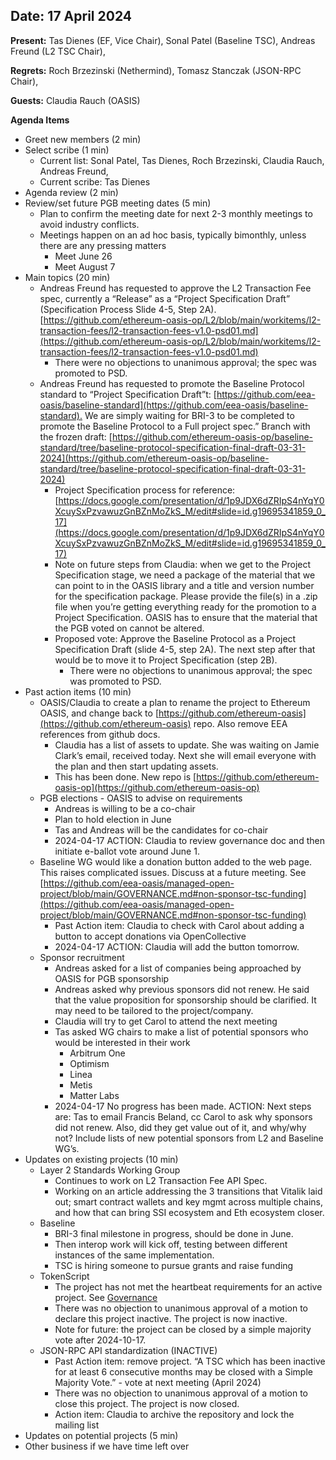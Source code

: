 ## Date: 17 April 2024 

**Present:**  Tas Dienes (EF, Vice Chair), Sonal Patel (Baseline TSC), Andreas Freund (L2 TSC Chair),

**Regrets:** Roch Brzezinski (Nethermind), Tomasz Stanczak (JSON-RPC Chair), 

**Guests:** Claudia Rauch (OASIS)

**Agenda Items**
* Greet new members (2 min)
* Select scribe (1 min)
    * Current list: Sonal Patel, Tas Dienes, Roch Brzezinski, Claudia Rauch, Andreas Freund,
    * Current scribe: Tas Dienes
* Agenda review (2 min)
* Review/set future PGB meeting dates (5 min)
    * Plan to confirm the meeting date for next 2-3 monthly meetings to avoid industry conflicts. 
    * Meetings happen on an ad hoc basis, typically bimonthly, unless there are any pressing matters
        * Meet June 26
        * Meet August 7
* Main topics (20 min) 
    * Andreas Freund has requested to approve the L2 Transaction Fee spec, currently a “Release” as a “Project Specification Draft” (Specification Process Slide 4-5, Step 2A). [https://github.com/ethereum-oasis-op/L2/blob/main/workitems/l2-transaction-fees/l2-transaction-fees-v1.0-psd01.md](https://github.com/ethereum-oasis-op/L2/blob/main/workitems/l2-transaction-fees/l2-transaction-fees-v1.0-psd01.md) 
        * There were no objections to unanimous approval; the spec was promoted to PSD.
    * Andreas Freund has requested to promote the Baseline Protocol standard to “Project Specification Draft”t: [https://github.com/eea-oasis/baseline-standard](https://github.com/eea-oasis/baseline-standard)<span style="text-decoration:underline;">.</span> We are simply waiting for BRI-3 to be completed to promote the Baseline Protocol to a Full project spec.”  Branch with the frozen draft: [https://github.com/ethereum-oasis-op/baseline-standard/tree/baseline-protocol-specification-final-draft-03-31-2024](https://github.com/ethereum-oasis-op/baseline-standard/tree/baseline-protocol-specification-final-draft-03-31-2024) 
        * Project Specification process for reference: [https://docs.google.com/presentation/d/1p9JDX6dZRIpS4nYqY0XcuySxPzvawuzGnBZnMoZkS_M/edit#slide=id.g19695341859_0_17](https://docs.google.com/presentation/d/1p9JDX6dZRIpS4nYqY0XcuySxPzvawuzGnBZnMoZkS_M/edit#slide=id.g19695341859_0_17)
        * Note on future steps from Claudia: when we get to the Project Specification stage, we need a package of the material that we can point to in the OASIS library and a title and version number for the specification package. Please provide the file(s) in a .zip file when you’re getting everything ready for the promotion to a Project Specification. OASIS has to ensure that the material that the PGB voted on cannot be altered.
        * Proposed vote:  Approve the Baseline Protocol as a Project Specification Draft (slide 4-5, step 2A).  The next step after that would be to move it to Project Specification (step 2B).
            * There were no objections to unanimous approval; the spec was promoted to PSD.
* Past action items (10 min)
    * OASIS/Claudia to create a plan to rename the project to Ethereum OASIS, and change back to [https://github.com/ethereum-oasis](https://github.com/ethereum-oasis) repo. Also remove EEA references from github docs.
        * Claudia has a list of assets to update. She was waiting on Jamie Clark’s email, received today. Next she will email everyone with the plan and then start updating assets.
        * This has been done. New repo is [https://github.com/ethereum-oasis-op](https://github.com/ethereum-oasis-op) 
    * PGB elections - OASIS to advise on requirements 
        * Andreas is willing to be a co-chair
        * Plan to hold election in June
        * Tas and Andreas will be the candidates for co-chair 
        * 2024-04-17 ACTION: Claudia to review governance doc and then initiate e-ballot vote around June 1.
    * Baseline WG would like a donation button added to the web page. This raises complicated issues.  Discuss at a future meeting.  See [https://github.com/eea-oasis/managed-open-project/blob/main/GOVERNANCE.md#non-sponsor-tsc-funding](https://github.com/eea-oasis/managed-open-project/blob/main/GOVERNANCE.md#non-sponsor-tsc-funding) 
        * Past Action item: Claudia to check with Carol about adding a button to accept donations via OpenCollective 
        * 2024-04-17 ACTION: Claudia will add the button tomorrow.
    * Sponsor recruitment 
        * Andreas asked for a list of companies being approached by OASIS for PGB sponsorship 
        * Andreas asked why previous sponsors did not renew. He said that the value proposition for sponsorship should be clarified. It may need to be tailored to the project/company. 
        * Claudia will try to get Carol to attend the next meeting
        * Tas asked WG chairs to make a list of potential sponsors who would be interested in their work
            * Arbitrum One 
            * Optimism
            * Linea
            * Metis
            * Matter Labs
        * 2024-04-17 No progress has been made. ACTION: Next steps are: Tas to email Francis Beland, cc Carol to ask why sponsors did not renew. Also, did they get value out of it, and why/why not?  Include lists of new potential sponsors from L2 and Baseline WG’s. 
* Updates on existing projects (10 min)
    * Layer 2 Standards Working Group
        * Continues to work on L2 Transaction Fee API Spec. 
        * Working on an article addressing the 3 transitions that Vitalik laid out; smart contract wallets and key mgmt across multiple chains, and how that can bring SSI ecosystem and Eth ecosystem closer. 
    * Baseline 
        * BRI-3 final milestone in progress, should be done in June. 
        * Then interop work will kick off, testing between different instances of the same implementation.
        * TSC is hiring someone to pursue grants and raise funding 
    * TokenScript 
        * The project has not met the heartbeat requirements for an active project. See [Governance](https://github.com/ethereum-oasis-op/oasis-open-project/blob/main/GOVERNANCE.md#maintenance-requirements)
        * There was no objection to unanimous approval of a motion to declare this project inactive. The project is now inactive. 
        * Note for future: the project can be closed by a simple majority vote after 2024-10-17.
    * JSON-RPC API standardization (INACTIVE)
        * Past Action item: remove project.  “A TSC which has been inactive for at least 6 consecutive months may be closed with a Simple Majority Vote.”  - vote at next meeting (April 2024)
        * There was no objection to unanimous approval of a motion to close this project. The project is now closed. 
        * Action item: Claudia to archive the repository and lock the mailing list
* Updates on potential projects (5 min) 
* Other business if we have time left over
